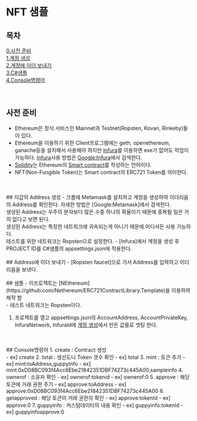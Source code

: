 # NFT 샘플
## 목차
[0.사전 준비](#사전-준비)<br>
[1.계정 생성](#계정-생성)<br>
[2.계정에 이더 보내기](#계정에-이더-보내기)<br>
[3.C#샘플](#샘플)<br>
[4.Console명령어](#Console명령어)<br>
<br>
<br>
## 사전 준비
- Ethereum은 정식 서비스인 Mainnet과 Testnet(Ropsten, Kovan, Rinkeby)들이 있다.
- Ethereum을 이용하기 위한 Client프로그램에는 geth, openethereum, ganache등을 설치해서 사용해야 하지만 [Infura]를 이용하면 exe가 없어도 작업이 가능하다.
[Infura]사용 방법은 [Google:Infura]에서 검색한다.
- [Solidity](https://docs.soliditylang.org/en/v0.8.10/)는 Ethereum의 [Smart contract](https://ethereum.org/en/developers/docs/smart-contracts/)를 작성하는 언어이다.
- NFT(Non-Fungible Token)는 Smart contract의 ERC721 Token를 의미한다.
<br>
<br>
## 지갑의 Address 생성
- 크롬에 Metamask를 설치하고 계정을 생성하여 이더리움의 Address를 확인한다. 자세한 방법은 [Google:Metamask]에서 검색한다.<br>
생성된 Address는 우주의 분자보다 많은 수중 하나의 확율이기 때문에 중복될 일은 거의 없다고 보면 된다.<br>
생성된 Address는 특정한 네트워크에 귀속되는게 아니기 때문에 어디서든 사용 가능하다.<br>
테스트를 위한 네트워크는 Ropsten으로 설정한다.
- [Infura]에서 계정을 생성 후 PROJECT ID를 C#샘플의 appsettings.json에 적용한다.
<br>
<br>
## Address에 이더 보내기
- [Ropsten faucet]으로 가서 Address를 입력하고 이더리움을 보낸다.
<br>
<br>
## 샘플
- 이프로젝트는 [NEthereum](https://github.com/Nethereum/ERC721ContractLibrary.Template)을 이용하여 제작 함<br>
- 테스트 네트워크는 Ropsten이다.

1. 프로젝트를 열고 appsettings.json의 AccountAddress, AccountPrivateKey, InfuraNetwork, InfuraId에 [계정 생성](#계정-생성)에서 만든 값들로 셋팅 한다.
<br>
<br>
## Console명령어
1. create : Contract 생성<br>
- ex] create
2. total : 생선도니 Token 갯수 확인
- ex] total
3. mint : 토큰 추가
- ex] mint:toAddress,guppyInfo
- ex] mint:0xD08BC093f4Acc6Ebe21842351DBF74273c445A00,sampleinfo
4. ownerof : 소유자 확인
- ex] ownerof:tokenid
- ex] ownerof:0
5. approve : 해당 토큰에 거래 권한 주기
- ex] approve:toAddress
- ex] approve:0xD08BC093f4Acc6Ebe21842351DBF74273c445A00
6. getapproved : 해당 토큰의 거래 권한자 확인
- ex] approve:tokenId
- ex] approve:0
7. guppyinfo : 커스텀데이타의 내용 확인
- ex] guppyinfo:tokenId
- ex] guppyinfoapprove:0

[Google:Infura]:https://www.google.com/search?q=Infura+%EC%82%AC%EC%9A%A9%EB%B2%95&rlz=1C1GCEU_koKR933KR933&oq=Infura+%EC%82%AC%EC%9A%A9%EB%B2%95&aqs=chrome..69i57j69i60.7081j0j7&sourceid=chrome&ie=UTF-8
[Google:Metamask]:https://www.google.com/search?q=Metamask+%EC%84%A4%EC%B9%98+%EB%B0%8F+%EA%B3%84%EC%A0%95+%EC%83%9D%EC%84%B1&rlz=1C1GCEU_koKR933KR933&oq=Metamask+%EC%84%A4%EC%B9%98+%EB%B0%8F+%EA%B3%84%EC%A0%95+%EC%83%9D%EC%84%B1&aqs=chrome..69i57j33i160l4.9129j0j15&sourceid=chrome&ie=UTF-8
[Infura]:(https://infura.io/)
[Ropsten faucet]:https://faucet.ropsten.be/